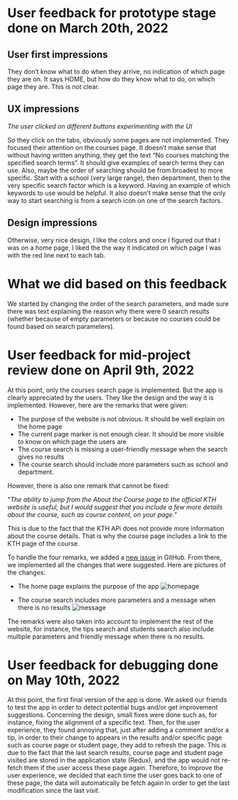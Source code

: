 # User feedback for prototype stage done on March 20th, 2022

## User first impressions

They don’t know what to do when they arrive, no indication of which page they are on. It says HOME, but how do they know what to do, on which page they are. This is not clear.

## UX impressions

_The user clicked on different buttons experimenting with the UI_

So they click on the tabs, obviously some pages are not implemented. They focused their attention on the courses page. It doesn’t make sense that without having written anything, they get the text “No courses matching the specified search terms”. It should give examples of search terms they can use. Also, maybe the order of searching should be from broadest to more specific. Start with a school (very large range), then department, then to the very specific search factor which is a keyword. Having an example of which keywords to use would be helpful. It also doesn’t make sense that the only way to start searching is from a search icon on one of the search factors.

## Design impressions

Otherwise, very nice design, I like the colors and once I figured out that I was on a home page, I liked the the way it indicated on which page I was with the red line next to each tab.

# What we did based on this feedback

We started by changing the order of the search parameters, and made sure there was text explaining the reason why there were 0 search results (whether because of empty parameters or because no courses could be found based on search parameters).

# User feedback for mid-project review done on April 9th, 2022

At this point, only the courses search page is implemented. But the app is clearly appreciated by the users. They like the design and the way it is implemented. However, here are the remarks that were given:

-   The purpose of the website is not obvious. It should be well explain on the home page
-   The current page marker is not enough clear. It should be more visible to know on which page the users are
-   The course search is missing a user-friendly message when the search gives no results
-   The course search should include more parameters such as school and department.

However, there is also one remark that cannot be fixed:

"_The ability to jump from the About the Course page to the official KTH website is useful, but I would suggest that you include a few more details about the course, such as course content, on your page._"

This is due to the fact that the KTH APi does not provide more information about the course details. That is why the course page includes a link to the KTH page of the course.

To handle the four remarks, we added a [new issue](https://github.com/BastienFaivre/ExchangeHub/issues/16) in GitHub. From there, we implemented all the changes that were suggested. Here are pictures of the changes:

-   The home page explains the purpose of the app
    ![homepage](https://user-images.githubusercontent.com/57015770/168039475-34b34317-01aa-4105-8bc2-0dd7fd348b48.png)

-   The course search includes more parameters and a message when there is no results
    ![message](https://user-images.githubusercontent.com/57015770/168039504-35265ed2-e606-4bc7-ac9e-48b8ba50d801.png)

The remarks were also taken into account to implement the rest of the website, for instance, the tips search and students search also include multiple parameters and friendly message when there is no results.

# User feedback for debugging done on May 10th, 2022

At this point, the first final version of the app is done. We asked our friends to test the app in order to detect potential bugs and/or get improvement suggestions. Concerning the design, small fixes were done such as, for instance, fixing the alignment of a specific text. Then, for the user experience, they found annoying that, just after adding a comment and/or a tip, in order to their change to appears in the results and/or specific page such as course page or student page, they add to refresh the page. This is due to the fact that the last search results, course page and student page visited are stored in the application state (Redux), and the app would not re-fetch them if the user access these page again. Therefore, to improve the user experience, we decided that each time the user goes back to one of these page, the data will automatically be fetch again in order to get the last modification since the last _visit_.

